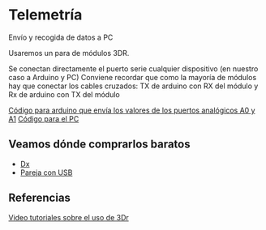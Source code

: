 # Telemetría

Envío y recogida de datos a PC

Usaremos un para de módulos 3DR.

Se conectan directamente el puerto serie cualquier dispositivo (en nuestro caso a Arduino y PC)
Conviene recordar que como la mayoría de módulos hay que conectar los cables cruzados: TX de arduino con RX del módulo y Rx de arduino con TX del módulo﻿


[Código para arduino que envía los valores de los puertos analógicos A0 y A1](https://github.com/javacasm/telemetria/blob/master/arduino/envioA0A1/envioA0A1.ino)
[Código para el PC](https://github.com/javacasm/telemetria/blob/master/pc/plotData.py)

## Veamos dónde comprarlos baratos

* [Dx](https://www.dx.com/es/s/telemetria)
* [Pareja con USB](http://eud.dx.com/product/433mhz-single-ttl-3d-robotics-3dr-radio-telemetry-kit-for-apm-apm2-blue-green-844235604#.VNMsYjaG-Ht)

## Referencias

[Video tutoriales sobre el uso de 3Dr](https://youtu.be/W4E-4lvPbqc)
